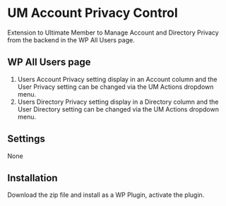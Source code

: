 # UM Account Privacy Control
Extension to Ultimate Member to Manage Account and Directory Privacy from the backend in the WP All Users page.

## WP All Users page 
1. Users Account Privacy setting display in an Account column and the User Privacy setting can be changed via the UM Actions dropdown menu.
2. Users Directory Privacy setting display in a Directory column and the User Directory setting can be changed via the UM Actions dropdown menu.
## Settings
None

## Installation
Download the zip file and install as a WP Plugin, activate the plugin.

